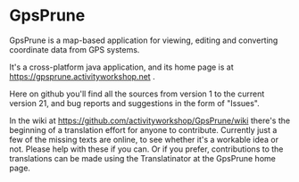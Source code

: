 # GpsPrune
GpsPrune is a map-based application for viewing, editing and converting coordinate data from GPS systems.

It's a cross-platform java application, and its home page is at https://gpsprune.activityworkshop.net .

Here on github you'll find all the sources from version 1 to the current version 21, and bug reports and suggestions in the form of "Issues".

In the wiki at https://github.com/activityworkshop/GpsPrune/wiki there's the beginning of a translation effort for anyone to contribute.
Currently just a few of the missing texts are online, to see whether it's a workable idea or not.  Please help with these if you can.
Or if you prefer, contributions to the translations can be made using the Translatinator at the GpsPrune home page.
